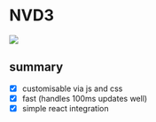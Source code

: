 # NVD3

![](http://g.recordit.co/BGRyJNZxME.gif)

## summary

 - [x] customisable via js and css
 - [x] fast (handles 100ms updates well)
 - [x] simple react integration
